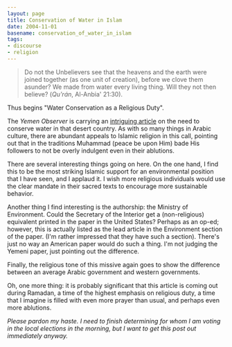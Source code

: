 ```yaml
---
layout: page
title: Conservation of Water in Islam
date: 2004-11-01
basename: conservation_of_water_in_islam
tags:
- discourse
- religion
---
```


> Do not the Unbelievers see that the heavens and the earth were joined together
> (as one unit of creation), before we clove them asunder? We made from water
> every living thing. Will they not then believe?  (_Qu'r&aacute;n_, Al-Anbia'
> 21:30).

Thus begins "Water Conservation as a Religious Duty".

<!-- truncate -->

The _Yemen Observer_ is carrying an [intriguing article](http://www.yobserver.com/news/article_2650.html) on
the need to conserve water in that desert country. As with so many things in
Arabic culture, there are abundant appeals to Islamic religion in this call,
pointing out that in the traditions Muhammad (peace be upon Him) bade His
followers to not be overly indulgent even in their ablutions.

There are several interesting things going on here. On the one hand, I find this
to be the most striking Islamic support for an environmental position that I
have seen, and I applaud it. I wish more religious individuals would use the
clear mandate in their sacred texts to encourage more sustainable behavior.

Another thing I find interesting is the authorship: the Ministry of Environment.
Could the Secretary of the Interior get a (non-religious) equivalent printed in
the paper in the United States? Perhaps as an op-ed; however, this is actually
listed as the lead article in the Environment section of the paper. (I'm rather
impressed that they have such a section). There's just no way an American paper
would do such a thing. I'm not judging the Yemeni paper, just pointing out the
difference.

Finally, the religious tone of this missive again goes to show the difference
between an average Arabic government and western governments.

Oh, one more thing: it is probably significant that this article is coming out
during Ramadan, a time of the highest emphasis on religious duty, a time that I
imagine is filled with even more prayer than usual, and perhaps even more
ablutions.

_Please pardon my haste. I need to finish determining for whom I am voting in
the local elections in the morning, but I want to get this post out immediately
anyway._
